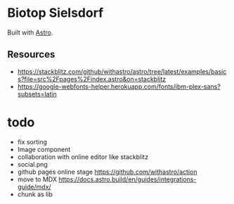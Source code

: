 # Biotop Sielsdorf

Built with [Astro](https://astro.build).


## Resources
- https://stackblitz.com/github/withastro/astro/tree/latest/examples/basics?file=src%2Fpages%2Findex.astro&on=stackblitz
- https://google-webfonts-helper.herokuapp.com/fonts/ibm-plex-sans?subsets=latin

# todo

- fix sorting
- Image component
- collaboration with online editor like stackblitz
- social.png
- github pages online stage
  https://github.com/withastro/action
- move to MDX https://docs.astro.build/en/guides/integrations-guide/mdx/
- chunk as lib
